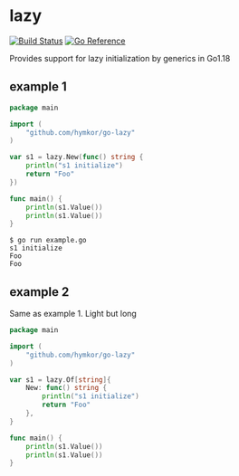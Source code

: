 lazy
====

[![Build Status](https://travis-ci.com/hymkor/go-lazy.svg?branch=master)](https://travis-ci.com/github/hymkor/go-lazy)
[![Go Reference](https://pkg.go.dev/badge/github.com/hymkor/go-lazy.svg)](https://pkg.go.dev/github.com/hymkor/go-lazy)

Provides support for lazy initialization by generics in Go1.18

example 1
---------

```go
package main

import (
    "github.com/hymkor/go-lazy"
)

var s1 = lazy.New(func() string {
    println("s1 initialize")
    return "Foo"
})

func main() {
    println(s1.Value())
    println(s1.Value())
}
```

```shell
$ go run example.go
s1 initialize
Foo
Foo
```

example 2
---------

Same as example 1. Light but long

```go
package main

import (
    "github.com/hymkor/go-lazy"
)

var s1 = lazy.Of[string]{
    New: func() string {
        println("s1 initialize")
        return "Foo"
    },
}

func main() {
    println(s1.Value())
    println(s1.Value())
}
```
